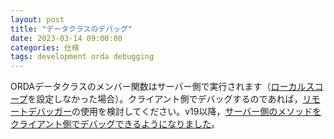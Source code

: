 ```yaml
---
layout: post
title: "データクラスのデバッグ"
date: 2023-03-14 09:00:00
categories: 仕様
tags: development orda debugging
---
```


ORDAデータクラスのメンバー関数はサーバー側で実行されます（[ローカルスコープ](https://blog.4d.com/ja/orda-improve-your-api-with-function-scope/)を設定しなかった場合）。クライアント側でデバッグするのであれば，[リモートデバッガー](https://doc4d.github.io/docs/ja/Debugging/debugging-remote/)の使用を検討してください。v19以降，[サーバー側のメソッドをクライアント側でデバッグできるようになりました](https://blog.4d.com/ja/remote-debugger-debug-server-code-on-the-client/)。
